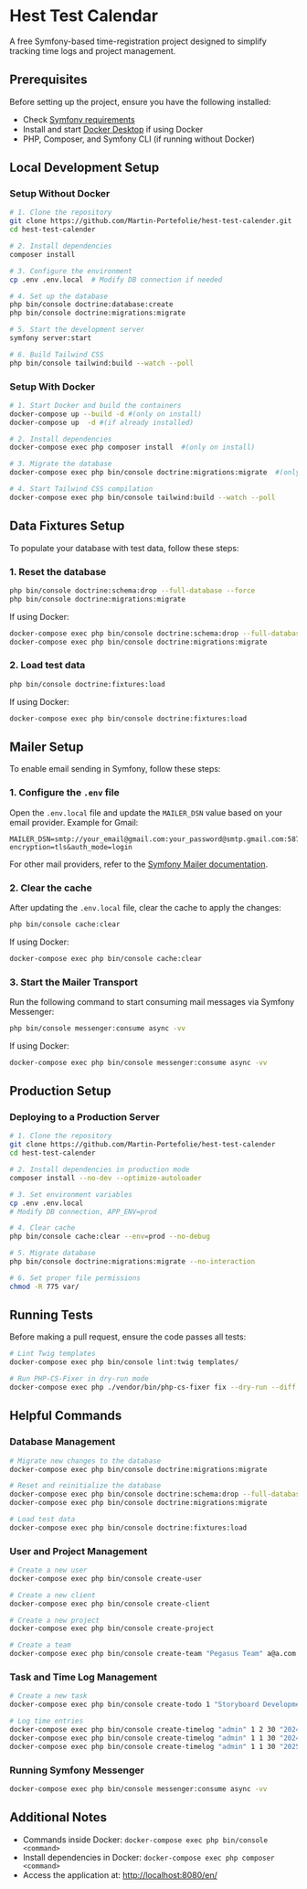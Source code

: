 # Hest Test Calendar

A free Symfony-based time-registration project designed to simplify tracking time logs and project management.

## Prerequisites
Before setting up the project, ensure you have the following installed:
- Check [Symfony requirements](https://symfony.com/doc/current/setup.html)
- Install and start [Docker Desktop](https://www.docker.com/products/docker-desktop/) if using Docker
- PHP, Composer, and Symfony CLI (if running without Docker)

## Local Development Setup

### Setup Without Docker
```sh
# 1. Clone the repository
git clone https://github.com/Martin-Portefolie/hest-test-calender.git
cd hest-test-calender

# 2. Install dependencies
composer install

# 3. Configure the environment
cp .env .env.local  # Modify DB connection if needed

# 4. Set up the database
php bin/console doctrine:database:create
php bin/console doctrine:migrations:migrate

# 5. Start the development server
symfony server:start

# 6. Build Tailwind CSS
php bin/console tailwind:build --watch --poll
```

### Setup With Docker
```sh
# 1. Start Docker and build the containers
docker-compose up --build -d #(only on install)
docker-compose up  -d #(if already installed)

# 2. Install dependencies
docker-compose exec php composer install  #(only on install)

# 3. Migrate the database
docker-compose exec php bin/console doctrine:migrations:migrate  #(only on install)

# 4. Start Tailwind CSS compilation
docker-compose exec php bin/console tailwind:build --watch --poll
```

## Data Fixtures Setup
To populate your database with test data, follow these steps:

### 1. Reset the database
```sh
php bin/console doctrine:schema:drop --full-database --force
php bin/console doctrine:migrations:migrate
```
If using Docker:
```sh
docker-compose exec php bin/console doctrine:schema:drop --full-database --force
docker-compose exec php bin/console doctrine:migrations:migrate
```

### 2. Load test data
```sh
php bin/console doctrine:fixtures:load
```
If using Docker:
```sh
docker-compose exec php bin/console doctrine:fixtures:load
```

## Mailer Setup

To enable email sending in Symfony, follow these steps:

### 1. Configure the `.env` file
Open the `.env.local` file and update the `MAILER_DSN` value based on your email provider. Example for Gmail:
```env
MAILER_DSN=smtp://your_email@gmail.com:your_password@smtp.gmail.com:587?encryption=tls&auth_mode=login
```
For other mail providers, refer to the [Symfony Mailer documentation](https://symfony.com/doc/current/mailer.html).

### 2. Clear the cache
After updating the `.env.local` file, clear the cache to apply the changes:
```sh
php bin/console cache:clear
```
If using Docker:
```sh
docker-compose exec php bin/console cache:clear
```

### 3. Start the Mailer Transport
Run the following command to start consuming mail messages via Symfony Messenger:
```sh
php bin/console messenger:consume async -vv
```
If using Docker:
```sh
docker-compose exec php bin/console messenger:consume async -vv
```

## Production Setup

### Deploying to a Production Server
```sh
# 1. Clone the repository
git clone https://github.com/Martin-Portefolie/hest-test-calender
cd hest-test-calender

# 2. Install dependencies in production mode
composer install --no-dev --optimize-autoloader

# 3. Set environment variables
cp .env .env.local
# Modify DB connection, APP_ENV=prod

# 4. Clear cache
php bin/console cache:clear --env=prod --no-debug

# 5. Migrate database
php bin/console doctrine:migrations:migrate --no-interaction

# 6. Set proper file permissions
chmod -R 775 var/
```

## Running Tests
Before making a pull request, ensure the code passes all tests:
```sh
# Lint Twig templates
docker-compose exec php bin/console lint:twig templates/

# Run PHP-CS-Fixer in dry-run mode
docker-compose exec php ./vendor/bin/php-cs-fixer fix --dry-run --diff
```

## Helpful Commands

### Database Management
```sh
# Migrate new changes to the database
docker-compose exec php bin/console doctrine:migrations:migrate

# Reset and reinitialize the database
docker-compose exec php bin/console doctrine:schema:drop --full-database --force
docker-compose exec php bin/console doctrine:migrations:migrate

# Load test data
docker-compose exec php bin/console doctrine:fixtures:load
```

### User and Project Management
```sh
# Create a new user
docker-compose exec php bin/console create-user

# Create a new client
docker-compose exec php bin/console create-client

# Create a new project
docker-compose exec php bin/console create-project

# Create a team
docker-compose exec php bin/console create-team "Pegasus Team" a@a.com b@b.com --projectName="Project Pegasus"
```

### Task and Time Log Management
```sh
# Create a new task
docker-compose exec php bin/console create-todo 1 "Storyboard Development"  "2025-02-20" "2025-02-22"

# Log time entries
docker-compose exec php bin/console create-timelog "admin" 1 2 30 "2024-11-22" "Completed the storyboard initial draft"
docker-compose exec php bin/console create-timelog "admin" 1 1 30 "2024-11-20" "Completed the storyboard initial draft 2"
docker-compose exec php bin/console create-timelog "admin" 1 1 30 "2025-02-20" "Completed the storyboard initial draft 3"
```

### Running Symfony Messenger
```sh
docker-compose exec php bin/console messenger:consume async -vv
```

## Additional Notes
- Commands inside Docker: `docker-compose exec php bin/console <command>`
- Install dependencies in Docker: `docker-compose exec php composer <command>`
- Access the application at: [http://localhost:8080/en/](http://localhost:8080/en/)

